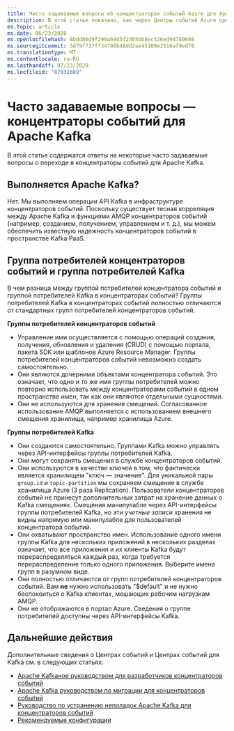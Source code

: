 ```yaml
---
title: Часто задаваемые вопросы об концентраторах событий Azure для Apache Kafka
description: В этой статье показано, как через Центры событий Azure организовать обмен событиями между потребителями и производителями, которые используют разные протоколы (AMQP, Apache Kafka и HTTPS).
ms.topic: article
ms.date: 06/23/2020
ms.openlocfilehash: 8bdd86d9f299a69d5f2d05bb8ec526ed94780608
ms.sourcegitcommit: 3d79f737ff34708b48dd2ae45100e2516af9ed78
ms.translationtype: MT
ms.contentlocale: ru-RU
ms.lasthandoff: 07/23/2020
ms.locfileid: "87031689"
---
```

# <a name="frequently-asked-questions---event-hubs-for-apache-kafka"></a>Часто задаваемые вопросы — концентраторы событий для Apache Kafka 
В этой статье содержатся ответы на некоторые часто задаваемые вопросы о переходе в концентраторы событий для Apache Kafka.

## <a name="do-you-run-apache-kafka"></a>Выполняется Apache Kafka?

Нет.  Мы выполняем операции API Kafka в инфраструктуре концентраторов событий.  Поскольку существует тесная корреляция между Apache Kafka и функциями AMQP концентраторов событий (например, созданием, получением, управлением и т. д.), мы можем обеспечить известную надежность концентраторов событий в пространстве Kafka PaaS.

## <a name="event-hubs-consumer-group-vs-kafka-consumer-group"></a>Группа потребителей концентраторов событий и группа потребителей Kafka
В чем разница между группой потребителей концентратора событий и группой потребителей Kafka в концентраторах событий? Группы потребителей Kafka в концентраторах событий полностью отличаются от стандартных групп потребителей концентраторов событий.

**Группы потребителей концентраторов событий**

- Управление ими осуществляется с помощью операций создания, получения, обновления и удаления (CRUD) с помощью портала, пакета SDK или шаблонов Azure Resource Manager. Группы потребителей концентраторов событий невозможно создать самостоятельно.
- Они являются дочерними объектами концентратора событий. Это означает, что одно и то же имя группы потребителей можно повторно использовать между концентраторами событий в одном пространстве имен, так как они являются отдельными сущностями.
- Они не используются для хранения смещений. Согласованное использование AMQP выполняется с использованием внешнего смещения хранилища, например хранилища Azure.

**Группы потребителей Kafka**

- Они создаются самостоятельно.  Группами Kafka можно управлять через API-интерфейсы группы потребителей Kafka.
- Они могут сохранять смещения в службе концентраторов событий.
- Они используются в качестве ключей в том, что фактически является хранилищем "ключ — значение". Для уникальной пары `group.id` и `topic-partition` мы сохраняем смещение в службе хранилища Azure (3 раза Replication). Пользователи концентраторов событий не принесут дополнительных затрат на хранение данных о Kafka смещениях. Смещения манипулабле через API-интерфейсы группы потребителей Kafka, но эти *учетные записи* хранения не видны напрямую или манипулабле для пользователей концентратора событий.  
- Они охватывают пространство имен. Использование одного имени группы Kafka для нескольких приложений в нескольких разделах означает, что все приложения и их клиенты Kafka будут перераспределяться каждый раз, когда требуется перераспределение только одного приложения.  Выберите имена групп в разумном виде.
- Они полностью отличаются от групп потребителей концентраторов событий. Вам **не** нужно использовать "$default" и не нужно беспокоиться о Kafka клиентах, мешающих рабочим нагрузкам AMQP.
- Они не отображаются в портал Azure. Сведения о группе потребителей доступны через API-интерфейсы Kafka.

## <a name="next-steps"></a>Дальнейшие действия
Дополнительные сведения о Центрах событий и Центрах событий для Kafka см. в следующих статьях:  

- [Apache Kafkaное руководством для разработчиков концентраторов событий](apache-kafka-developer-guide.md)
- [Apache Kafka руководством по миграции для концентраторов событий](apache-kafka-migration-guide.md)
- [Руководство по устранению неполадок Apache Kafka для концентраторов событий](apache-kafka-troubleshooting-guide.md)
- [Рекомендуемые конфигурации](apache-kafka-configurations.md)

